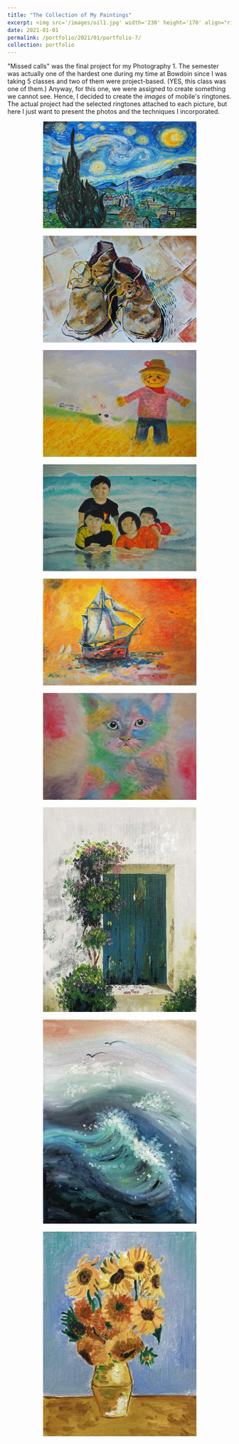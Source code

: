 ```yaml
---
title: "The Collection of My Paintings"
excerpt: <img src='/images/oil1.jpg' width='230' height='170' align="right" hspace="20">  
date: 2021-01-01
permalink: /portfolio/2021/01/portfolio-7/
collection: portfolio
---
```


"Missed calls" was the final project for my Photography 1. The semester was actually one of the hardest one during my time at Bowdoin since I was taking 5 classes and two of them were project-based. (YES, this class was one of them.) Anyway, for this one, we were assigned to create something we cannot see. Hence, I decided to create the *images* of mobile's ringtones. The actual project had the selected ringtones attached to each picture, but here I just want to present the photos and the techniques I incorporated.

<p align="center">
  <img src="/images/oil1.jpg" width="345" height="240" >
</p>

<p align="center">
  <img src="/images/oil2.jpg" width="345" height="240">
</p>

<p align="center">
  <img src="/images/oil3.jpg" width="345" height="240">
</p>

<p align="center">
  <img src="/images/oil4.jpg" width="345" height="240">
</p>

<p align="center">
  <img src="/images/oil5.jpg" width="345" height="240">
</p>

<p align="center">
  <img src="/images/oil6.jpg" width="345" height="240" >
</p>

<p align="center">
  <img src="/images/oil7.jpeg" width="345" height="460">
</p>

<p align="center">
  <img src="/images/oil8.jpeg" width="345" height="460">
</p>

<p align="center">
  <img src="/images/oil9.jpeg" width="345" height="460">
</p>
